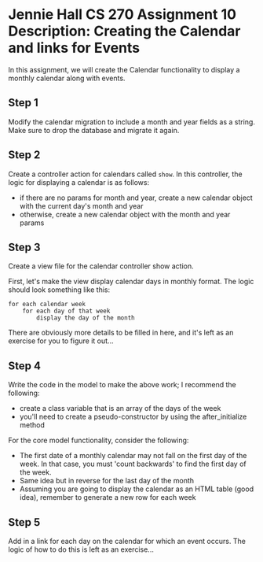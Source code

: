 Jennie Hall CS 270 Assignment 10
Description: Creating the Calendar and  links for Events
====================

In this assignment, we will create the Calendar functionality to display a monthly
calendar along with events.

Step 1
------
Modify the calendar migration to include a month and year fields as a string. Make
sure to drop the database and migrate it again.

Step 2
------
Create a controller action for calendars called `show`. In this controller, the
logic for displaying a calendar is as follows:

* if there are no params for month and year, create a new calendar object with
  the current day's month and year
* otherwise, create a new calendar object with the month and year params

Step 3
------
Create a view file for the calendar controller show action.

First, let's make the view display calendar days in monthly format.  The logic
should look something like this:

    for each calendar week
        for each day of that week
            display the day of the month
            
There are obviously more details to be filled in here, and it's left as an exercise
for you to figure it out...

Step 4
------
Write the code in the model to make the above work; I recommend the following:

* create a class variable that is an array of the days of the week
* you'll need to create a pseudo-constructor by using the after_initialize method

For the core model functionality, consider the following:

* The first date of a monthly calendar may not fall on the first day of the week. In
  that case, you must 'count backwards' to find the first day of the week.
* Same idea but in reverse for the last day of the month
* Assuming you are going to display the calendar as an HTML table (good idea), remember
  to generate a new row for each week

Step 5
------
Add in a link for each day on the calendar for which an event occurs.  The logic
of how to do this is left as an exercise...